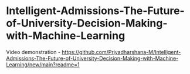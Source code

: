 # Intelligent-Admissions-The-Future-of-University-Decision-Making-with-Machine-Learning

Video demonstration - https://github.com/Priyadharshana-M/Intelligent-Admissions-The-Future-of-University-Decision-Making-with-Machine-Learning/new/main?readme=1
